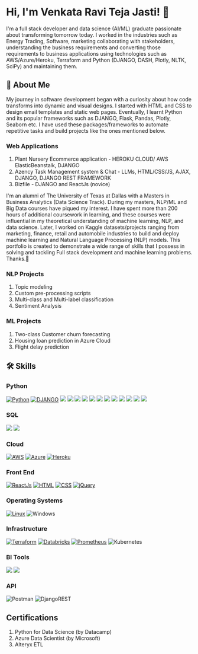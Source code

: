 # Hi, I'm Venkata Ravi Teja Jasti! 👋
I'm a full stack developer and data science (AI/ML) graduate passionate about transforming tomorrow today. I worked in the industries such as Energy Trading, Software, marketing collaborating with stakeholders, understanding the business requirements and converting those requirements to business applications using technologies such as AWS/Azure/Heroku, Terraform and Python (DJANGO, DASH, Plotly, NLTK, SciPy) and maintaining them.


## 🚀 About Me
My journey in software development began with a curiosity about how code transforms into dynamic and visual designs. I started with HTML and CSS to design email templates and static web pages. Eventually, I learnt Python and its popular frameworks such as DJANGO, Flask, Pandas, Plotly, Seaborn etc. I have used these packages/frameworks to automate repetitive tasks and build projects like the ones mentioned below.

### Web Applications
1. Plant Nursery Ecommerce application  - HEROKU CLOUD/ AWS ElasticBeanstalk, DJANGO
2. Azency Task Management system & Chat - LLMs, HTML/CSS/JS, AJAX, DJANGO, DJANGO REST FRAMEWORK
3. Bizfile - DJANGO and ReactJs (novice)

I'm an alumni of The University of Texas at Dallas with a Masters in Business Analytics (Data Science Track). During my masters, NLP/ML and Big Data courses have piqued my interest. I have spent more than 200 hours of additional coursework in learning, and these courses were influential in my theoretical understanding of machine learning, NLP, and data science. Later, I worked on Kaggle datasets/projects ranging from marketing, finance, retail and automobile industries to build and deploy machine learning and Natural Language Processing (NLP) models. This portfolio is created to demonstrate a wide range of skills that I possess in solving and tackling Full stack development and machine learning problems. Thanks.🙂

### NLP Projects
1. Topic modeling
2. Custom pre-processing scripts
3. Multi-class and Multi-label classification
4. Sentiment Analysis

### ML Projects
1. Two-class Customer churn forecasting
2. Housing loan prediction in Azure Cloud
3. Flight delay prediction


## 🛠 Skills
### Python
[![Python](https://img.shields.io/badge/Python-FFD43B?style=for-the-badge&logo=python&logoColor=darkgreen)](https://www.python.org)
[![DJANGO](https://img.shields.io/badge/Django-092E20?style=for-the-badge&logo=django&logoColor=green)](https://www.djangoproject.com/)
[![](https://img.shields.io/badge/scikit_learn-F7931E?style=for-the-badge&logo=scikit-learn&logoColor=white)](https://scikit-learn.org/stable/)
[![](https://img.shields.io/badge/SciPy-654FF0?style=for-the-badge&logo=SciPy&logoColor=white)](https://www.scipy.org)
[![](https://img.shields.io/badge/Numpy-777BB4?style=for-the-badge&logo=numpy&logoColor=white)](https://numpy.org)
[![](https://img.shields.io/badge/Pandas-2C2D72?style=for-the-badge&logo=pandas&logoColor=white)](https://pandas.pydata.org)
[![](https://img.shields.io/badge/Plotly-239120?style=for-the-badge&logo=plotly&logoColor=white)](https://plotly.com)
[![](https://img.shields.io/badge/PyTorch-EE4C2C?style=for-the-badge&logo=PyTorch&logoColor=white)](https://pytorch.org)
[![](https://img.shields.io/badge/MongoDB-4EA94B?style=for-the-badge&logo=mongodb&logoColor=white)](https://www.mongodb.com/)
[![](https://img.shields.io/badge/R-276DC3?style=for-the-badge&logo=r&logoColor=white)](https://www.r-project.org)
[![](https://img.shields.io/badge/json-5E5C5C?style=for-the-badge&logo=json&logoColor=white)](https://www.json.org/json-en.html)
[![](https://img.shields.io/badge/conda-342B029.svg?&style=for-the-badge&logo=anaconda&logoColor=white)](https://www.anaconda.com)
[![](https://img.shields.io/badge/Colab-F9AB00?style=for-the-badge&logo=googlecolab&color=525252)](https://colab.research.google.com)
[![](https://img.shields.io/badge/Flask-000000?style=for-the-badge&logo=flask&logoColor=white)](https://flask.palletsprojects.com/en/3.0.x/)

### SQL
[![](https://img.shields.io/badge/MySQL-00000F?style=for-the-badge&logo=mysql&logoColor=white)](https://www.mysql.com)
[![](https://img.shields.io/badge/SQLite-07405E?style=for-the-badge&logo=sqlite&logoColor=white)](https://www.sqlite.org/index.html)


### Cloud
[![AWS](https://img.shields.io/badge/Amazon_AWS-232F3E?style=for-the-badge&logo=amazon-aws&logoColor=white)](https://aws.com/)
[![Azure](https://img.shields.io/badge/Microsoft_Azure-0089D6?style=for-the-badge&logo=microsoft-azure&logoColor=white)](https://azure.com/)
[![Heroku](https://img.shields.io/badge/Heroku-430098?style=for-the-badge&logo=heroku&logoColor=white)](heroku.com)

### Front End
[![ReactJs](https://img.shields.io/badge/-ReactJs-61DAFB?logo=react&logoColor=white&style=for-the-badge)](https://react.dev/)
[![HTML](https://img.shields.io/badge/HTML5-E34F26?style=for-the-badge&logo=html5&logoColor=white)]()
[![CSS](https://img.shields.io/badge/CSS3-1572B6?style=for-the-badge&logo=css3&logoColor=white)]()
[![jQuery](https://img.shields.io/badge/jQuery-0769AD?style=for-the-badge&logo=jquery&logoColor=white)]()

### Operating Systems
[![Linux](https://img.shields.io/badge/Linux-FCC624?style=for-the-badge&logo=linux&logoColor=black)](https://linux.com/)
![Windows](https://img.shields.io/badge/Windows-0078D6?style=for-the-badge&logo=windows&logoColor=white)

### Infrastructure
[![Terraform](https://img.shields.io/badge/terraform-7B42BC?logo=terraform&logoColor=white&style=for-the-badge)]()
[![Databricks](https://img.shields.io/badge/Databricks-FF3621?style=for-the-badge&logo=Databricks&logoColor=white)]()
[![Prometheus](https://img.shields.io/badge/-Prometheus-333333?style=flat&logo=prometheus)]()
![Kubernetes](https://img.shields.io/badge/kubernetes-%23326ce5.svg?style=for-the-badge&logo=kubernetes&logoColor=white)

### BI Tools
[![](https://img.shields.io/badge/Tableau-E97627?style=for-the-badge&logo=Tableau&logoColor=white)](https://www.tableau.com)
[![](https://img.shields.io/badge/Grafana-F2F4F9?style=for-the-badge&logo=grafana&logoColor=orange&labelColor=F2F4F9)](https://grafana.com)

### API
![Postman](https://img.shields.io/badge/Postman-FF6C37?style=for-the-badge&logo=postman&logoColor=white)
![DjangoREST](https://img.shields.io/badge/DJANGO-REST-ff1709?style=for-the-badge&logo=django&logoColor=white&color=ff1709&labelColor=gray)

## Certifications
1. Python for Data Science (by Datacamp)
2. Azure Data Scientist (by Microsoft)
3. Alteryx ETL
